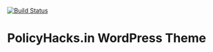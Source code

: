 [![Build Status](https://travis-ci.org/Automattic/_s.svg?branch=master)](https://travis-ci.org/Automattic/_s)

PolicyHacks.in WordPress Theme
===
